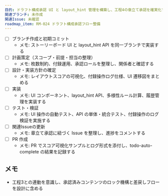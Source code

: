 ```yaml
---
目的: ドラフト構成承認 UI と layout_hint 管理を構築し、工程4の章立て承認を確実化する
関連ブランチ: 未作成
関連Issue: 未確認
roadmap_item: RM-024 ドラフト構成承認フロー整備
---
```


- [ ] ブランチ作成と初期コミット
  - メモ: ストーリーボード UI と layout_hint API を同一ブランチで実装する
- [ ] 計画策定（スコープ・前提・担当の整理）
  - メモ: 枚数制約、付録運用、承認ロールを整理し、関係者と確認する
- [ ] 設計・実装方針の確定
  - メモ: レイアウトスコアの可視化、付録操作ログ仕様、UI 遷移図をまとめる
- [ ] 実装
  - メモ: UI コンポーネント、layout_hint API、多様性ルール計算、履歴管理を実装する
- [ ] テスト・検証
  - メモ: UI 操作の自動テスト、API の単体・統合テスト、付録操作のログ検証を実施する
- [ ] 関連Issueの更新
  - メモ: 章立て承認に紐づく Issue を整理し、進捗をコメントする
- [ ] PR 作成
  - メモ: PR でスコア可視化サンプルとログ形式を添付し、todo-auto-complete の結果を記録する

## メモ
- 工程3との連動を意識し、承認済みコンテンツのロック機構と差戻しフローを設計に含める
